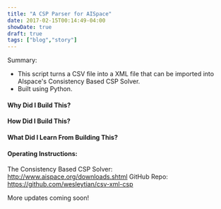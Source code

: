 ```yaml
---
title: "A CSP Parser for AISpace"
date: 2017-02-15T00:14:49-04:00
showDate: true
draft: true
tags: ["blog","story"]
---
```


Summary:

* This script turns a CSV file into a XML file that can be imported into AIspace's Consistency Based CSP Solver.
* Built using Python.

#### Why Did I Build This?

#### How Did I Build This?

#### What Did I Learn From Building This?

#### Operating Instructions:

The Consistency Based CSP Solver: http://www.aispace.org/downloads.shtml
GitHub Repo: https://github.com/wesleytian/csv-xml-csp


More updates coming soon!
